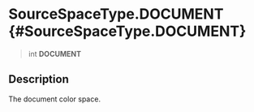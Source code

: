 SourceSpaceType.DOCUMENT {#SourceSpaceType.DOCUMENT}
========================

> int **DOCUMENT**

Description
-----------

The document color space.
